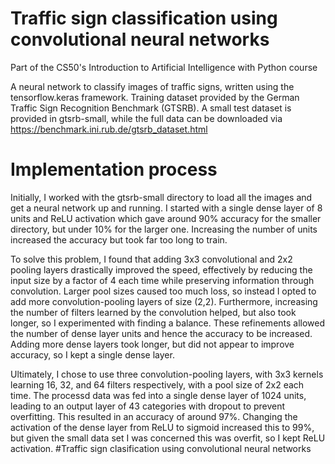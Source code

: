 # Traffic sign classification using convolutional neural networks
Part of the CS50's Introduction to Artificial Intelligence with Python course

A neural network to classify images of traffic signs, written using the tensorflow.keras framework. Training dataset provided by the German Traffic Sign Recognition Benchmark (GTSRB). A small test dataset is provided in gtsrb-small, while the full data can be downloaded via https://benchmark.ini.rub.de/gtsrb_dataset.html

# Implementation process

Initially, I worked with the gtsrb-small directory to load all the images and get a neural network up and running. I started with a single dense layer of 8 units and ReLU activation which gave around 90% accuracy for the smaller directory, but under 10% for the larger one. Increasing the number of units increased the accuracy but took far too long to train. 

To solve this problem, I found that adding 3x3 convolutional and 2x2 pooling layers drastically improved the speed, effectively by reducing the input size by a factor of 4 each time while preserving information through convolution. Larger pool sizes caused too much loss, so instead I opted to add more convolution-pooling layers of size (2,2). Furthermore, increasing the number of filters learned by the convolution helped, but also took longer, so I experimented with finding a balance. 
These refinements allowed the number of dense layer units and hence the accuracy to be increased. Adding more dense layers took longer, but did not appear to improve accuracy, so I kept a single dense layer.

Ultimately, I chose to use three convolution-pooling layers, with 3x3 kernels learning 16, 32, and 64 filters respectively, with a pool size of 2x2 each time. The processd data was fed into a single dense layer of 1024 units, leading to an output layer of 43 categories with dropout to prevent overfitting. This resulted in an accuracy of around 97%. Changing the activation of the dense layer from ReLU to sigmoid increased this to 99%, but given the small data set I was concerned this was overfit, so I kept ReLU activation. #Traffic sign clasification using convolutional neural networks
